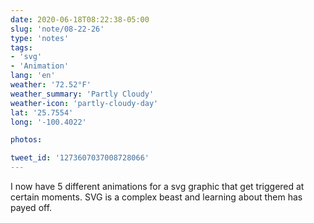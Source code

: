 ```yaml
---
date: 2020-06-18T08:22:38-05:00
slug: 'note/08-22-26'
type: 'notes'
tags:
- 'svg'
- 'Animation'
lang: 'en'
weather: '72.52°F'
weather_summary: 'Partly Cloudy'
weather-icon: 'partly-cloudy-day'
lat: '25.7554'
long: '-100.4022'

photos:

tweet_id: '1273607037008728066'
---
```

I now have 5 different animations for a svg graphic that get triggered at certain moments. SVG is a complex beast and learning about them has payed off.  